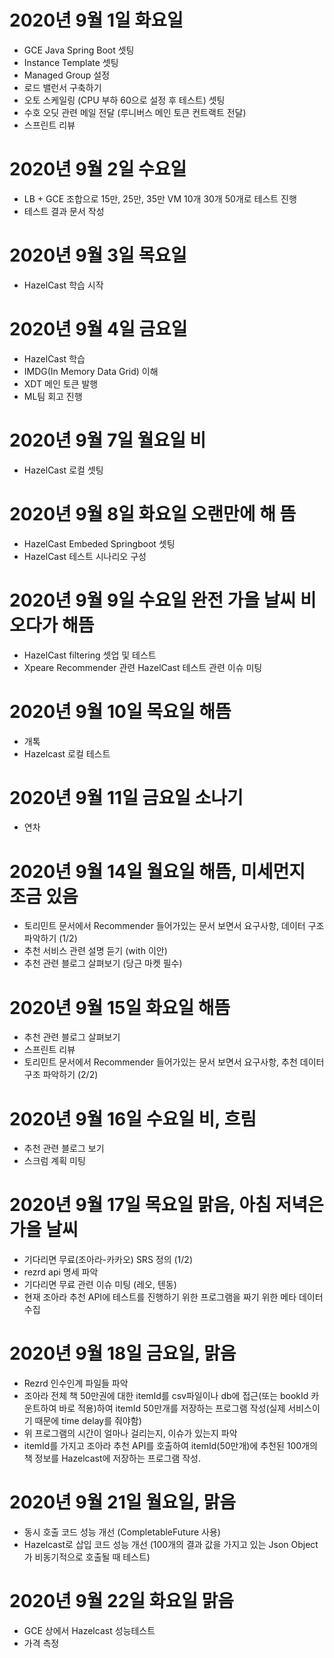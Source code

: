 
# 2020년 9월 1일 화요일 

- GCE Java Spring Boot 셋팅
- Instance Template 셋팅
- Managed Group 설정
- 로드 밸런서 구축하기
- 오토 스케일링 (CPU 부하 60으로 설정 후 테스트) 셋팅
- 수호 오딧 관련 메일 전달 (루니버스 메인 토큰 컨트랙트 전달)
- 스프린트 리뷰

# 2020년 9월 2일 수요일 

- LB + GCE 조합으로 15만, 25만, 35만 VM 10개 30개 50개로 테스트 진행
- 테스트 결과 문서 작성
 
# 2020년 9월 3일 목요일

- HazelCast 학습 시작

# 2020년 9월 4일 금요일

- HazelCast 학습
- IMDG(In Memory Data Grid) 이해
- XDT 메인 토큰 발행
- ML팀 회고 진행

# 2020년 9월 7일 월요일 비

- HazelCast 로컬 셋팅

# 2020년 9월 8일 화요일 오랜만에 해 뜸

- HazelCast Embeded Springboot 셋팅 
- HazelCast 테스트 시나리오 구성

# 2020년 9월 9일 수요일 완전 가을 날씨 비 오다가 해뜸

-  HazelCast filtering 셋업 및 테스트 
- Xpeare Recommender 관련 HazelCast 테스트 관련 이슈 미팅  

# 2020년 9월 10일 목요일 해뜸 

- 개톡
- Hazelcast 로컬 테스트

# 2020년 9월 11일 금요일 소나기

- 연차 

# 2020년 9월 14일 월요일 해뜸, 미세먼지 조금 있음

- 토리민트 문서에서 Recommender 들어가있는 문서 보면서 요구사항, 데이터 구조 파악하기 (1/2)
- 추천 서비스 관련 설명 듣기 (with 이안) 
- 추천 관련 블로그 살펴보기 (당근 마켓 필수)

# 2020년 9월 15일 화요일 해뜸 

- 추천 관련 블로그 살펴보기 
- 스프린트 리뷰
- 토리민트 문서에서 Recommender 들어가있는 문서 보면서 요구사항, 추천 데이터 구조 파악하기 (2/2)


# 2020년 9월 16일 수요일 비, 흐림

- 추천 관련 블로그 보기
- 스크럼 계획 미팅

# 2020년 9월 17일 목요일 맑음, 아침 저녁은 가을 날씨

- 기다리면 무료(조아라-카카오) SRS 정의 (1/2)
- rezrd api 명세 파악
- 기다리면 무료 관련 이슈 미팅 (레오, 텐동) 
- 현재 조아라 추천 API에 테스트를 진행하기 위한 프로그램을 짜기 위한 메타 데이터 수집 

# 2020년 9월 18일 금요일, 맑음

- Rezrd 인수인계 파일들 파악
- 조아라 전체 책 50만권에 대한 itemId를 csv파일이나 db에 접근(또는 bookId 카운트하여 바로 적용)하여 itemId 50만개를 저장하는 프로그램 작성(실제 서비스이기 때문에 time delay를 줘야함) 
- 위 프로그램의 시간이 얼마나 걸리는지, 이슈가 있는지 파악  
- itemId를 가지고 조아라 추천 API를 호출하여 itemId(50만개)에 추천된 100개의 책 정보를 Hazelcast에 저장하는 프로그램 작성. 

# 2020년 9월 21일 월요일, 맑음

- 동시 호출 코드 성능 개선 (CompletableFuture 사용)
- Hazelcast로 삽입 코드 성능 개선 (100개의 결과 값을 가지고 있는 Json Object가 비동기적으로 호출될 때 테스트)

# 2020년 9월 22일 화요일 맑음

- GCE 상에서 Hazelcast 성능테스트
- 가격 측정
